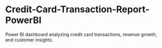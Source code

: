 # Credit-Card-Transaction-Report-PowerBI
Power BI dashboard analyzing credit card transactions, revenue growth, and customer insights.
